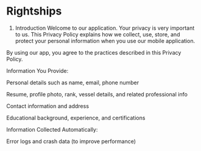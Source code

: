 # Rightships

1. Introduction
Welcome to our application. Your privacy is very important to us. This Privacy Policy explains how we collect, use, store, and protect your personal information when you use our mobile application.

By using our app, you agree to the practices described in this Privacy Policy.

Information You Provide:

Personal details such as name, email, phone number

Resume, profile photo, rank, vessel details, and related professional info

Contact information and address

Educational background, experience, and certifications

Information Collected Automatically:

Error logs and crash data (to improve performance)

